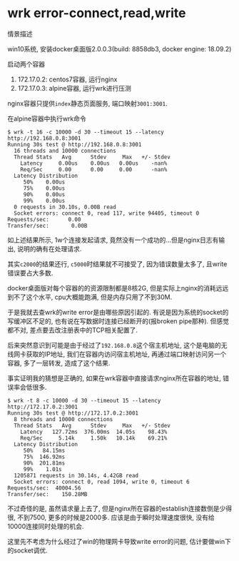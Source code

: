 # wrk error-connect,read,write

情景描述

win10系统, 安装docker桌面版2.0.0.3(build: 8858db3, docker engine: 18.09.2)

启动两个容器

1. 172.17.0.2: centos7容器, 运行nginx
2. 172.17.0.3: alpine容器, 运行wrk进行压测

nginx容器只提供`index`静态页面服务, 端口映射`3001:3001`.

在alpine容器中执行wrk命令

```
$ wrk -t 16 -c 10000 -d 30 --timeout 15 --latency http://192.168.0.8:3001
Running 30s test @ http://192.168.0.8:3001
  16 threads and 10000 connections
  Thread Stats   Avg      Stdev     Max   +/- Stdev
    Latency     0.00us    0.00us   0.00us    -nan%
    Req/Sec     0.00      0.00     0.00      -nan%
  Latency Distribution
     50%    0.00us
     75%    0.00us
     90%    0.00us
     99%    0.00us
  0 requests in 30.10s, 0.00B read
  Socket errors: connect 0, read 117, write 94405, timeout 0
Requests/sec:      0.00
Transfer/sec:       0.00B
```

如上述结果所示, 1w个连接发起请求, 竟然没有一个成功的...但是nginx日志有输出, 说明的确有在处理请求.

其实`c2000`的结果还行, `c5000`时结果就不可接受了, 因为错误数量太多了, 且write错误要占大多数.

docker桌面版对每个容器的的资源限制都是8核2G, 但是实际上nginx的消耗远远到不了这个水平, cpu大概能跑满, 但是内存只用了不到30M.

于是我就去查wrk的write error是由哪些原因引起的. 有说是因为系统的socket的写缓冲区不足的, 也有说在写数据时连接已经断开的(报broken pipe那种). 但感觉都不对, 差点要去改注册表中的TCP相关配置了.

后来突然意识到可能是由于经过了`192.168.0.8`这个宿主机地址, 这个是电脑的无线网卡获取的IP地址, 我们在容器内访问宿主机地址, 再通过端口映射访问另一个容器, 多了一层转发, 造成了这个结果.

事实证明我的猜想是正确的, 如果在wrk容器中直接请求nginx所在容器的地址, 错误率会低很多.

```
$ wrk -t 8 -c 10000 -d 30 --timeout 15 --latency http://172.17.0.2:3001
Running 30s test @ http://172.17.0.2:3001
  8 threads and 10000 connections
  Thread Stats   Avg      Stdev     Max   +/- Stdev
    Latency   127.72ms  376.00ms  14.05s    98.43%
    Req/Sec     5.14k     1.50k   10.14k    69.21%
  Latency Distribution
     50%   84.15ms
     75%  146.92ms
     90%  201.81ms
     99%    1.01s
  1205871 requests in 30.14s, 4.42GB read
  Socket errors: connect 0, read 1094, write 0, timeout 6
Requests/sec:  40004.56
Transfer/sec:    150.28MB
```

不过奇怪的是, 虽然请求量上去了, 但是nginx所在容器的establish连接数倒是少得很, 不到7500, 更多的时候是2000多. 应该是由于瞬时处理速度很快, 没有给10000连接同时处理的机会.

这里先不考虑为什么经过了win的物理网卡导致write error的问题, 估计要做win下的socket调优.
